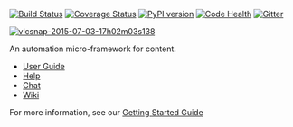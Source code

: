 [![Build Status][travis-image]][travis-link]
[![Coverage Status][cover-image]][cover-link]
[![PyPI version][pypi-image]][pypi-link]
[![Code Health][landscape-image]][landscape-repo]
[![Gitter][gitter-image]][chat]

[![vlcsnap-2015-07-03-17h02m03s138](https://cloud.githubusercontent.com/assets/2152766/8504730/69ac7ebc-21ce-11e5-8dbd-68571e7b702c.png)](https://www.youtube.com/watch?v=j5uUTW702-U)

An automation micro-framework for content.

- [User Guide][guide]
- [Help][chat]
- [Chat][chat]
- [Wiki][wiki]

For more information, see our [Getting Started Guide][guide]

[chat]: https://gitter.im/pyblish/pyblish?utm_source=badge&utm_medium=badge&utm_campaign=pr-badge&utm_content=badge
[logo]: https://github.com/pyblish/pyblish/wiki/images/logo_macaw_small.png
[guide]: http://www.pyblish.com/guide
[api]: http://docs.pyblish.com
[usergroup]: https://groups.google.com/forum/#!forum/pyblish
[wiki]: https://github.com/pyblish/pyblish/wiki

[travis-image]: https://travis-ci.org/pyblish/pyblish.svg?branch=master
[travis-link]: https://travis-ci.org/pyblish/pyblish
[cover-image]: https://coveralls.io/repos/pyblish/pyblish/badge.svg
[cover-link]: https://coveralls.io/r/pyblish/pyblish
[pypi-image]: https://badge.fury.io/py/pyblish.svg
[pypi-link]: http://badge.fury.io/py/pyblish
[landscape-image]: https://landscape.io/github/pyblish/pyblish/master/landscape.png
[landscape-repo]: https://landscape.io/github/pyblish/pyblish/master
[gitter-image]: https://badges.gitter.im/Join%20Chat.svg